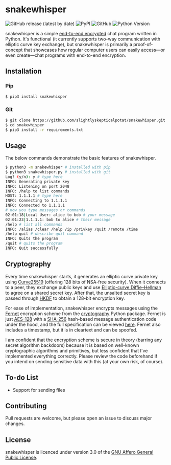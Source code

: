 # snakewhisper
![GitHub release (latest by date)](https://img.shields.io/github/v/release/slightlyskepticalpotat/snakewhisper?style=flat-square)
![PyPI](https://img.shields.io/pypi/v/snakewhisper?style=flat-square)
![GitHub](https://img.shields.io/github/license/slightlyskepticalpotat/snakewhisper?style=flat-square)
![Python Version](https://img.shields.io/badge/python-%3E%3D%203.6-blue?style=flat-square)

snakewhisper is a simple [end-to-end encrypted](https://en.wikipedia.org/wiki/End-to-end_encryption) chat program written in Python. It's functional (it currently supports two-way communication with elliptic curve key exchange), but snakewhisper is primarily a proof-of-concept that showcases how regular computer users can easily access—or even create—chat programs with end-to-end encryption.

## Installation

### Pip
```bash
$ pip3 install snakewhisper
```

### Git
```bash
$ git clone https://github.com/slightlyskepticalpotat/snakewhisper.git
$ cd snakewhisper
$ pip3 install -r requirements.txt
```

## Usage
The below commands demonstrate the basic features of snakewhisper.  
```bash
$ python3 -m snakewhisper # installed with pip
$ python3 snakewhisper.py # installed with git
Log? (y/n): y # type here
INFO: Generating private key
INFO: Listening on port 2048
INFO: /help to list commands
HOST: 1.1.1.1 # type here
INFO: Connecting to 1.1.1.1
INFO: Connected to 1.1.1.1
# now you type messages or commands
02:01:18|Local User: alice to bob # your message
02:01:23|1.1.1.1: bob to alice # their message
/help # list all commands
INFO: /alias /clear /help /ip /privkey /quit /remote /time
/help quit # describe quit command
INFO: Quits the program
/quit # quits the program
INFO: Quit successfully
```

## Cryptography
Every time snakewhisper starts, it generates an elliptic curve private key using [Curve25519](https://en.wikipedia.org/wiki/Curve25519) (offering 128 bits of NSA-free security). When it connects to a peer, they exchange public keys and use [Elliptic-curve Diffie–Hellman](https://en.wikipedia.org/wiki/Elliptic-curve_Diffie%E2%80%93Hellman) to agree on a shared secret key. After that, the unsalted secret key is passed through [HKDF](https://en.wikipedia.org/wiki/HKDF) to obtain a 128-bit encryption key.

For ease of implementation, snakewhisper encrypts messages using the [Fernet](https://cryptography.io/en/latest/fernet/) encryption scheme from the [cryptography](https://github.com/pyca/cryptography) Python package. Fernet is just [AES-128](https://en.wikipedia.org/wiki/Advanced_Encryption_Standard) with a [SHA-256](https://en.wikipedia.org/wiki/SHA-2) hash-based message authentication code under the hood, and the full specification can be viewed [here](https://github.com/fernet/spec/blob/master/Spec.md). Fernet also includes a timestamp, but it is in cleartext and can be spoofed.

I am confident that the encryption scheme is secure in theory (barring any secret algorithm backdoors) because it is based on well-known cryptographic algorithms and primitives, but less confident that I've implemented everything correctly. Please review the code beforehand if you intend on sending sensitive data with this (at your own risk, of course).

## To-do List
- Support for sending files

## Contributing
Pull requests are welcome, but please open an issue to discuss major changes.

## License
snakewhisper is licenced under version 3.0 of the [GNU Affero General Public License](https://github.com/slightlyskepticalpotat/snakewhisper/blob/main/LICENSE).
